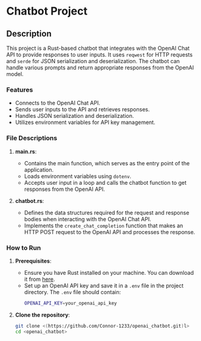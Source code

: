 # Chatbot Project

## Description

This project is a Rust-based chatbot that integrates with the OpenAI Chat API to provide responses to user inputs. It uses `reqwest` for HTTP requests and `serde` for JSON serialization and deserialization. The chatbot can handle various prompts and return appropriate responses from the OpenAI model.

### Features

- Connects to the OpenAI Chat API.
- Sends user inputs to the API and retrieves responses.
- Handles JSON serialization and deserialization.
- Utilizes environment variables for API key management.

### File Descriptions

1. **main.rs**:
   - Contains the main function, which serves as the entry point of the application.
   - Loads environment variables using `dotenv`.
   - Accepts user input in a loop and calls the chatbot function to get responses from the OpenAI API.

2. **chatbot.rs**:
   - Defines the data structures required for the request and response bodies when interacting with the OpenAI Chat API.
   - Implements the `create_chat_completion` function that makes an HTTP POST request to the OpenAI API and processes the response.

### How to Run

1. **Prerequisites**:
   - Ensure you have Rust installed on your machine. You can download it from [here](https://www.rust-lang.org/tools/install).
   - Set up an OpenAI API key and save it in a `.env` file in the project directory. The `.env` file should contain:
     ```sh
     OPENAI_API_KEY=your_openai_api_key
     ```

2. **Clone the repository**:
   ```sh
   git clone <(https://github.com/Connor-1233/openai_chatbot.git)l>
   cd <openai_chatbot>
